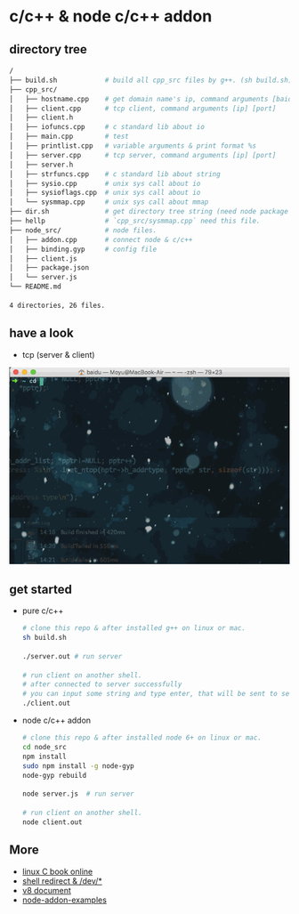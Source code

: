 # c/c++ & node c/c++ addon

## directory tree

```sh
/
├── build.sh            # build all cpp_src files by g++. (sh build.sh)
├── cpp_src/
│   ├── hostname.cpp    # get domain name's ip, command arguments [baidu.com]
│   ├── client.cpp      # tcp client, command arguments [ip] [port]
│   ├── client.h
│   ├── iofuncs.cpp     # c standard lib about io
│   ├── main.cpp        # test
│   ├── printlist.cpp   # variable arguments & print format %s
│   ├── server.cpp      # tcp server, command arguments [ip] [port]
│   ├── server.h
│   ├── strfuncs.cpp    # c standard lib about string
│   ├── sysio.cpp       # unix sys call about io
│   ├── sysioflags.cpp  # unix sys call about io
│   └── sysmmap.cpp     # unix sys call about mmap
├── dir.sh              # get directory tree string (need node package `print-dir`)
├── hellp               # `cpp_src/sysmmap.cpp` need this file.
├── node_src/           # node files.
│   ├── addon.cpp       # connect node & c/c++
│   ├── binding.gyp     # config file
│   ├── client.js
│   ├── package.json
│   └── server.js
└── README.md

4 directories, 26 files.
```

## have a look

- tcp (server & client)

![c tcp](imgs/1.gif)

## get started

- pure c/c++
    ```sh
    # clone this repo & after installed g++ on linux or mac.
    sh build.sh

    ./server.out # run server

    # run client on another shell.
    # after connected to server successfully
    # you can input some string and type enter, that will be sent to server.
    ./client.out
    ```

- node c/c++ addon
    ```sh
    # clone this repo & after installed node 6+ on linux or mac.
    cd node_src
    npm install
    sudo npm install -g node-gyp
    node-gyp rebuild

    node server.js  # run server

    # run client on another shell.
    node client.out
    ```

## More

- [linux C book online](http://akaedu.github.io/book/ch37s02.html#id2904122)
- [shell redirect & /dev/*](http://akaedu.github.io/book/ch28s06.html)
- [v8 document](https://v8docs.nodesource.com/node-6.0/dc/d0a/classv8_1_1_value.html)
- [node-addon-examples](https://github.com/nodejs/node-addon-examples/)
